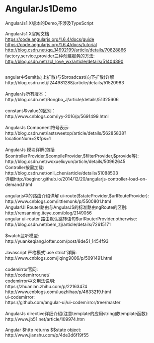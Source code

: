 # AngularJs1Demo
AngularJs1.X版本的Demo,不涉及TypeScript

AngularJs1.X官网文档 <br/>
https://code.angularjs.org/1.6.4/docs/guide <br/>
https://code.angularjs.org/1.6.4/docs/tutorial <br/>
http://blog.csdn.net/qq_14992199/article/details/70828866 <br/>
factory,service,provider三种创建服务的方法:  http://blog.csdn.net/zcl_love_wx/article/details/51404390 <br/>

<br/>
angular中$emit(向上扩散)与$broadcast(向下扩散)详解 <br/>
http://blog.csdn.net/jl244981288/article/details/51520983<br/>
<br/>
AngularJs所有版本：<br/>
http://blog.csdn.net/Rongbo_J/article/details/51325606<br/>
<br/>
constant与value的区别：<br/>
http://www.cnblogs.com/lyy-2016/p/5691499.html<br/>
<br/>
AngularJs Component符号表示:
http://blog.csdn.net/lastsweetop/article/details/56285838?locationNum=2&fps=1<br/>
<br/>
AngularJs 模块详解(包括$controllerProvider,$compileProvider,$filterProvider,$provide等):<br/>
http://blog.csdn.net/woxueliuyun/article/details/50962645<br/>
Controller按需加载:<br/>
http://blog.csdn.net/onil_chen/article/details/51088503<br/>
详细http://beginor.github.io/2014/12/20/angularjs-controller-load-on-demand.html<br/>
<br/>
angularjs中的路由介绍详解 ui-route($stateProvider,$urlRouteProvider):<br/>
http://www.cnblogs.com/littlemonk/p/5500801.html<br/>
AngularUI Router路由与AngularJS的标准路由ngRoute的区别:<br/>
http://rensanning.iteye.com/blog/2149056<br/>
angular ui-router 路由默认跳转语句$urlRouterProvider.otherwise:<br/>
http://blog.csdn.net/bem_zj/article/details/72615171<br/>
<br/>
$watch监听模型:<br/>
http://yuankeqiang.lofter.com/post/8de51_1454f93<br/>
<br/>
Javascript 严格模式'use strict'详解:<br/>
http://www.cnblogs.com/jiqing9006/p/5091491.html<br/>
<br/>
codemirror官网:<br/>
http://codemirror.net/<br/>
codemirror中文用法说明:<br/>
https://zhuanlan.zhihu.com/p/22163474<br/>
http://www.cnblogs.com/luozhihao/p/4633219.html<br/>
ui-codemirror:<br/>
https://github.com/angular-ui/ui-codemirror/tree/master<br/>
<br/>
AngularJs directive详细介绍(注意template的应用string或template函数):<br/>
http://www.jb51.net/article/109974.htm<br/>
<br/>
Angular $http returns $$state object:<br/>
http://www.jianshu.com/p/4de3d6f19f55<br/>
